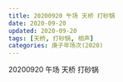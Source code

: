 ```yaml
---
title: 20200920 午场 天桥 打砂锅
date: 2020-09-20
updated: 2020-09-20
tags: [天桥, 打砂锅, 相声]
categories: 庚子年场次(2020) 
---
```

20200920 午场 天桥 打砂锅

